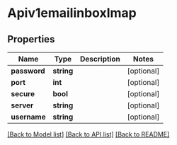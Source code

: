 # Apiv1emailinboxImap

## Properties
Name | Type | Description | Notes
------------ | ------------- | ------------- | -------------
**password** | **string** |  | [optional] 
**port** | **int** |  | [optional] 
**secure** | **bool** |  | [optional] 
**server** | **string** |  | [optional] 
**username** | **string** |  | [optional] 

[[Back to Model list]](../../README.md#documentation-for-models) [[Back to API list]](../../README.md#documentation-for-api-endpoints) [[Back to README]](../../README.md)

